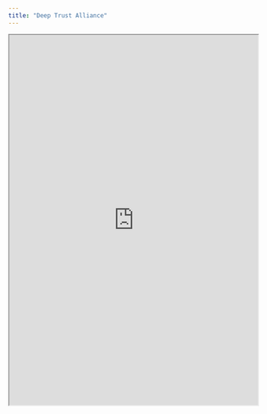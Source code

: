 ```yaml
---
title: "Deep Trust Alliance"
---
```



<iframe height="750" width="100%" src="https://ewelton.github.io/ktest/wiki.html#Deep%20Trust%20Alliance"></iframe>
